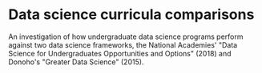 # Data science curricula comparisons

An investigation of how undergraduate data science programs perform against two data science frameworks, the National Academies' "Data Science for Undergraduates Opportunities and Options" (2018) and Donoho's "Greater Data Science" (2015).